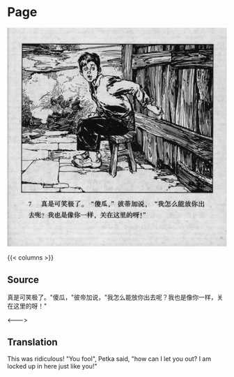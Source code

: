 # Page 

 ![biao page](./../../../images/biao/seifert0726_biao_0011_007.jpg)

{{< columns >}}

## Source

真是可笑极了。"傻瓜，"彼帝加说，"我怎么能放你出去呢？我也是像你一样，关在这里的呀！"

<--->

## Translation

This was ridiculous! "You fool", Petka said, "how can I let you out? I am locked up in here just like you!"